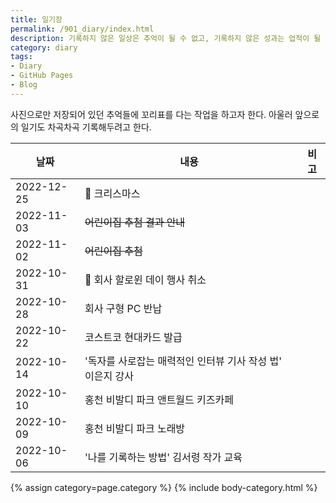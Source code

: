 ```yaml
---
title: 일기장
permalink: /901_diary/index.html
description: 기록하지 않은 일상은 추억이 될 수 없고, 기록하지 않은 성과는 업적이 될 수 없다.
category: diary
tags:
- Diary
- GitHub Pages
- Blog
---
```

사진으로만 저장되어 있던 추억들에 꼬리표를 다는 작업을 하고자 한다. 
아울러 앞으로의 일기도 차곡차곡 기록해두려고 한다. 


|날짜|내용|비고|
|---|---|---|
|2022-12-25|🎄 크리스마스|   |
|2022-11-03|~~어린이집 추첨 결과 안내~~|   |
|2022-11-02|~~어린이집 추첨~~|   |
|2022-10-31|🎃 회사 할로윈 데이 행사 취소|   |
|2022-10-28|회사 구형 PC 반납|   |
|2022-10-22|코스트코 현대카드 발급|   |
|2022-10-14|'독자를 사로잡는 매력적인 인터뷰 기사 작성 법' 이은지 강사|   |
|2022-10-10|홍천 비발디 파크 앤트월드 키즈카페|   |
|2022-10-09|홍천 비발디 파크 노래방|   |
|2022-10-06|'나를 기록하는 방법' 김서령 작가 교육|   |


{% assign category=page.category %}
{% include body-category.html %}
